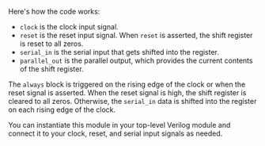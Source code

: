 Here's how the code works:

- `clock` is the clock input signal.
- `reset` is the reset input signal. When `reset` is asserted, the shift register is reset to all zeros.
- `serial_in` is the serial input that gets shifted into the register.
- `parallel_out` is the parallel output, which provides the current contents of the shift register.

The `always` block is triggered on the rising edge of the clock or when the reset signal is asserted. When the reset signal is high, the shift register is cleared to all zeros. Otherwise, the `serial_in` data is shifted into the register on each rising edge of the clock.

You can instantiate this module in your top-level Verilog module and connect it to your clock, reset, and serial input signals as needed.
